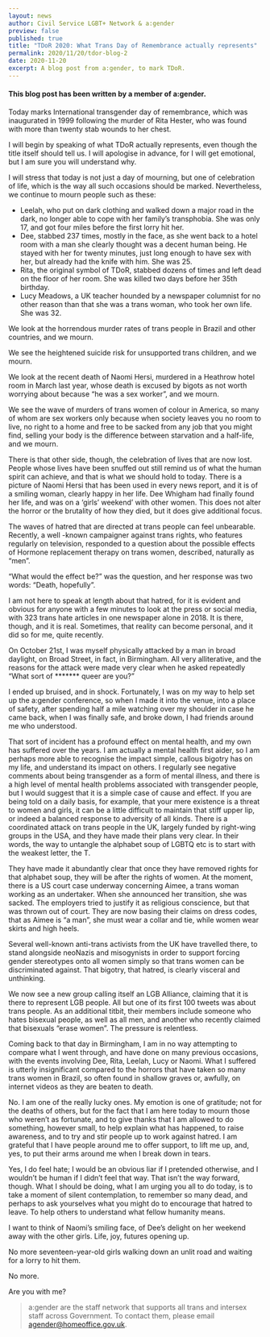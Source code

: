 ```yaml
---
layout: news
author: Civil Service LGBT+ Network & a:gender
preview: false
published: true
title: "TDoR 2020: What Trans Day of Remembrance actually represents"
permalink: 2020/11/20/tdor-blog-2
date: 2020-11-20
excerpt: A blog post from a:gender, to mark TDoR.
---
```


#### This blog post has been written by a member of a:gender. 

Today marks International transgender day of remembrance, which was inaugurated in 1999 following the murder of Rita Hester, who was found with more than twenty stab wounds to her chest.

I will begin by speaking of what TDoR actually represents, even though the title itself should tell us. I will apologise in advance, for I will get emotional, but I am sure you will understand why. 

I will stress that today is not just a day of mourning, but one of celebration of life, which is the way all such occasions should be marked. Nevertheless, we continue to mourn people such as these:
- Leelah, who put on dark clothing and walked down a major road in the dark, no longer able to cope with her family’s transphobia. She was only 17, and got four miles before the first lorry hit her.
- Dee, stabbed 237 times, mostly in the face, as she went back to a hotel room with a man she clearly thought was a decent human being. He stayed with her for twenty minutes, just long enough to have sex with her, but already had the knife with him. She was 25.
- Rita, the original symbol of TDoR, stabbed dozens of times and left dead on the floor of her room. She was killed two days before her 35th birthday.
- Lucy Meadows, a UK teacher hounded by a newspaper columnist for no other reason than that she was a trans woman, who took her own life. She was 32.

We look at the horrendous murder rates of trans people in Brazil and other countries, and we mourn.

We see the heightened suicide risk for unsupported trans children, and we mourn.

We look at the recent death of Naomi Hersi, murdered in a Heathrow hotel room in March last year, whose death is excused by bigots as not worth worrying about because “he was a sex worker”, and we mourn.

We see the wave of murders of trans women of colour in America, so many of whom are sex workers only because when society leaves you no room to live, no right to a home and free to be sacked from any job that you might find, selling your body is the difference between starvation and a half-life, and we mourn.

There is that other side, though, the celebration of lives that are now lost.  People whose lives have been snuffed out still remind us of what the human spirit can achieve, and that is what we should hold to today. There is a picture of Naomi Hersi that has been used in every news report, and it is of a smiling woman, clearly happy in her life. Dee Whigham had finally found her life, and was on a ‘girls’ weekend’ with other women. This does not alter the horror or the brutality of how they died, but it does give additional focus.

The waves of hatred that are directed at trans people can feel unbearable. Recently, a well -known campaigner against trans rights, who features regularly on television, responded to a question about the possible effects of Hormone replacement therapy on trans women, described, naturally as “men”.

“What would the effect be?” was the question, and her response was two words: “Death, hopefully”.

I am not here to speak at length about that hatred, for it is evident and obvious for anyone with a few minutes to look at the press or social media, with 323 trans hate articles in one newspaper alone in 2018. It is there, though, and it is real. Sometimes, that reality can become personal, and it did so for me, quite recently.

On October 21st, I was myself physically attacked by a man in broad daylight, on Broad Street, in fact, in Birmingham. All very alliterative, and the reasons for the attack were made very clear when he asked repeatedly “What sort of ******* queer are you?”

I ended up bruised, and in shock. Fortunately, I was on my way to help set up the a:gender conference, so when I made it into the venue, into a place of safety, after spending half a mile watching over my shoulder in case he came back, when I was finally safe, and broke down, I had friends around me who understood.

That sort of incident has a profound effect on mental health, and my own has suffered over the years. I am actually a mental health first aider, so I am perhaps more able to recognise the impact simple, callous bigotry has on my life, and understand its impact on others. I regularly see negative comments about being transgender as a form of mental illness, and there is a high level of mental health problems associated with transgender people, but I would suggest that it is a simple case of cause and effect. If you are being told on a daily basis, for example, that your mere existence is a threat to women and girls, it can be a little difficult to maintain that stiff upper lip, or indeed a balanced response to adversity of all kinds. There is a coordinated attack on trans people in the UK, largely funded by right-wing groups in the USA, and they have made their plans very clear. In their words, the way to untangle the alphabet soup of LGBTQ etc is to start with the weakest letter, the T. 

They have made it abundantly clear that once they have removed rights for that alphabet soup, they will be after the rights of women. At the moment, there is a US court case underway concerning Aimee,  a trans woman working as an undertaker. When she announced her transition, she was sacked. The employers tried to justify it as religious conscience, but that was thrown out of court. They are now basing their claims on dress codes, that as Aimee is “a man”, she must wear a collar and tie, while women wear skirts and high heels. 

Several well-known anti-trans activists from the UK have travelled there, to stand alongside neoNazis and misogynists in order to support forcing gender stereotypes onto all women simply so that trans women can be discriminated against. That bigotry, that hatred, is clearly visceral and unthinking.

We now see a new group calling itself an LGB Alliance, claiming that it is there to represent LGB people. All but one of its first 100 tweets was about trans people. As an additional titbit, their members include someone who hates bisexual people, as well as all men, and another who recently claimed that bisexuals “erase women”. The pressure is relentless.

Coming back to that day in Birmingham, I am in no way attempting to compare what I went through, and have done on many previous occasions, with the events involving Dee, Rita, Leelah, Lucy or Naomi. What I suffered is utterly insignificant compared to the horrors that have taken so many trans women in Brazil, so often found in shallow graves or, awfully, on internet videos as they are beaten to death. 

No. I am one of the really lucky ones. My emotion is one of gratitude; not for the deaths of others, but for the fact that I am here today to mourn those who weren’t as fortunate, and to give thanks that I am allowed to do something, however small, to help explain what has happened, to raise awareness, and to try and stir people up to work against hatred. I am grateful that I have people around me to offer support, to lift me up, and, yes, to put their arms around me when I break down in tears.

Yes, I do feel hate; I would be an obvious liar if I pretended otherwise, and I wouldn’t be human if I didn’t feel that way. That isn’t the way forward, though. What I should be doing, what I am urging you all to do today, is to take a moment of silent contemplation, to remember so many dead, and perhaps to ask yourselves what you might do to encourage that hatred to leave. To help others to understand what fellow humanity means.

I want to think of Naomi’s smiling face, of Dee’s delight on her weekend away with the other girls. Life, joy, futures opening up.

No more seventeen-year-old girls walking down an unlit road and waiting for a lorry to hit them.

No more.

Are you with me?

> a:gender are the staff network that supports all trans and intersex staff across Government. To contact them, please email [agender@homeoffice.gov.uk](mailto:agender@homeoffice.gov.uk).
